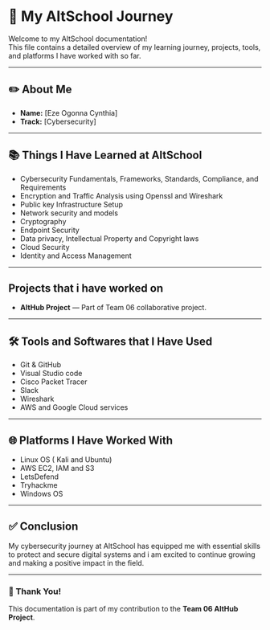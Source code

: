 # 📘 My AltSchool Journey

Welcome to my AltSchool documentation!  
This file contains a detailed overview of my learning journey, projects, tools, and platforms I have worked with so far.

---

## ✏️ About Me

- **Name:** [Eze Ogonna Cynthia]
- **Track:** [Cybersecurity]

---

## 📚 Things I Have Learned at AltSchool

- Cybersecurity Fundamentals, Frameworks, Standards, Compliance, and Requirements
- Encryption and Traffic Analysis using Openssl and Wireshark
- Public key Infrastructure Setup
- Network security and models
- Cryptography
- Endpoint Security
- Data privacy, Intellectual Property and Copyright laws
- Cloud Security
- Identity and Access Management

---

## Projects that i have worked on

- **AltHub Project** — Part of Team 06 collaborative project.

---

## 🛠️ Tools and Softwares that I Have Used

- Git & GitHub
- Visual Studio code
- Cisco Packet Tracer
- Slack
- Wireshark
- AWS and Google Cloud services

---

## 🌐 Platforms I Have Worked With

- Linux OS ( Kali and Ubuntu)
- AWS EC2, IAM and S3
- LetsDefend
- Tryhackme
- Windows OS
---

## ✅ Conclusion
My cybersecurity journey at AltSchool has equipped me with essential skills to protect and secure digital systems and i am  excited to continue growing and making a positive impact in the field.

---

### 🚀 Thank You!

This documentation is part of my contribution to the **Team 06 AltHub Project**.
